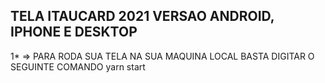 ## TELA ITAUCARD 2021 VERSAO ANDROID, IPHONE E DESKTOP ###

1* => PARA RODA SUA TELA NA SUA MAQUINA LOCAL BASTA DIGITAR O SEGUINTE COMANDO yarn start